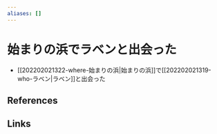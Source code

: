 ```yaml
---
aliases: []
---
```

# 始まりの浜でラベンと出会った

- [[202202021322-where-始まりの浜|始まりの浜]]で[[202202021319-who-ラベン|ラベン]]と出会った

## References



## Links


